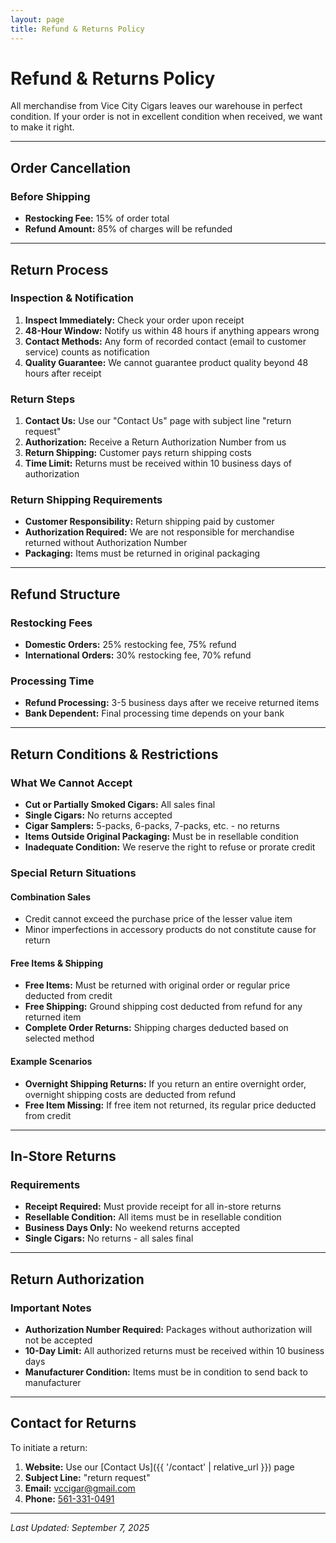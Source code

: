 ```yaml
---
layout: page
title: Refund & Returns Policy
---
```


# Refund & Returns Policy

All merchandise from Vice City Cigars leaves our warehouse in perfect condition. If your order is not in excellent condition when received, we want to make it right.

---

## Order Cancellation

### Before Shipping
- **Restocking Fee:** 15% of order total
- **Refund Amount:** 85% of charges will be refunded

---

## Return Process

### Inspection & Notification
1. **Inspect Immediately:** Check your order upon receipt
2. **48-Hour Window:** Notify us within 48 hours if anything appears wrong
3. **Contact Methods:** Any form of recorded contact (email to customer service) counts as notification
4. **Quality Guarantee:** We cannot guarantee product quality beyond 48 hours after receipt

### Return Steps
1. **Contact Us:** Use our "Contact Us" page with subject line "return request"
2. **Authorization:** Receive a Return Authorization Number from us
3. **Return Shipping:** Customer pays return shipping costs
4. **Time Limit:** Returns must be received within 10 business days of authorization

### Return Shipping Requirements
- **Customer Responsibility:** Return shipping paid by customer
- **Authorization Required:** We are not responsible for merchandise returned without Authorization Number
- **Packaging:** Items must be returned in original packaging

---

## Refund Structure

### Restocking Fees
- **Domestic Orders:** 25% restocking fee, 75% refund
- **International Orders:** 30% restocking fee, 70% refund

### Processing Time
- **Refund Processing:** 3-5 business days after we receive returned items
- **Bank Dependent:** Final processing time depends on your bank

---

## Return Conditions & Restrictions

### What We Cannot Accept
- **Cut or Partially Smoked Cigars:** All sales final
- **Single Cigars:** No returns accepted
- **Cigar Samplers:** 5-packs, 6-packs, 7-packs, etc. - no returns
- **Items Outside Original Packaging:** Must be in resellable condition
- **Inadequate Condition:** We reserve the right to refuse or prorate credit

### Special Return Situations

#### Combination Sales
- Credit cannot exceed the purchase price of the lesser value item
- Minor imperfections in accessory products do not constitute cause for return

#### Free Items & Shipping
- **Free Items:** Must be returned with original order or regular price deducted from credit
- **Free Shipping:** Ground shipping cost deducted from refund for any returned item
- **Complete Order Returns:** Shipping charges deducted based on selected method

#### Example Scenarios
- **Overnight Shipping Returns:** If you return an entire overnight order, overnight shipping costs are deducted from refund
- **Free Item Missing:** If free item not returned, its regular price deducted from credit

---

## In-Store Returns

### Requirements
- **Receipt Required:** Must provide receipt for all in-store returns
- **Resellable Condition:** All items must be in resellable condition
- **Business Days Only:** No weekend returns accepted
- **Single Cigars:** No returns - all sales final

---

## Return Authorization

### Important Notes
- **Authorization Number Required:** Packages without authorization will not be accepted
- **10-Day Limit:** All authorized returns must be received within 10 business days
- **Manufacturer Condition:** Items must be in condition to send back to manufacturer

---

## Contact for Returns

To initiate a return:
1. **Website:** Use our [Contact Us]({{ '/contact' | relative_url }}) page
2. **Subject Line:** "return request"
3. **Email:** [vccigar@gmail.com](mailto:vccigar@gmail.com)
4. **Phone:** [561-331-0491](tel:+15613310491)

---

*Last Updated: September 7, 2025*
